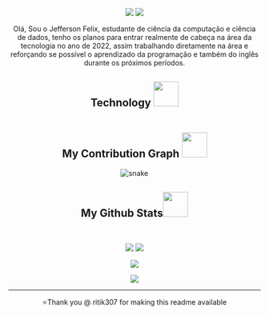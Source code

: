 <p align="center">
 
<p align="center">
 
 <img src="https://badges.pufler.dev/visits/Jeffersonfelizx/Jeffersonfelizx"/> 
 <!-- <img src="https://badges.pufler.dev/years/Jeffersonfelizx"/> -->
 <img src="https://badges.pufler.dev/repos/Jeffersonfelizx"/>
 <!-- img src="https://badges.pufler.dev/commits/monthly/Jeffersonfelizx"> / -->

</p>

<p align="center">
  Olá, Sou o Jefferson Felix, estudante de ciência da computação e ciência de dados, tenho os planos para entrar realmente de cabeça na área da tecnologia no ano de 2022, assim trabalhando diretamente na área e reforçando se possível o aprendizado da programação e também do inglês durante os próximos períodos.
</p>  

<h2 align="center">Technology <img src="https://github.com/ritik307/ritik307/blob/main/images/laptop.gif" width="50"></h2>

<p align="center">
<img src"https://img.shields.io/badge/postgres-%23316192.svg?style=for-the-badge&logo=postgresql&logoColor=white"
</p>


<h2 align="center">
  My Contribution Graph <img src="https://media.giphy.com/media/xUA7aZeLE2e0P7Znz2/giphy.gif" width="50">
</h2>
<p align="center">
  <img src="https://github.com/Jeffersonfelizx/Jeffersonfelizx/raw/output/github-contribution-grid-snake.svg" alt="snake"></center>
</p>

<h2 align="center">
  My Github Stats<img src="https://media.giphy.com/media/VgCDAzcKvsR6OM0uWg/giphy.gif" width="50">
</h2>
 
<br>

<p align = "center">
  <img  src = "https://github-readme-stats.vercel.app/api?username=Jeffersonfelizx&show_icons=true&theme=radical&line_height=27">
  <img src = "https://github-readme-stats.vercel.app/api/top-langs/?username=Jeffersonfelizx&hide=html,css,java,shaderlab,kotlin,hlsl&theme=radical">
</p>

<p align = "center">
 <img  src="https://github-readme-streak-stats.herokuapp.com/?user=Jeffersonfelizx&show_icons=true&locale=en&layout=compact&theme=radical&line_height=0" />
</p> 

<p align = "center">
 <img src="https://activity-graph.herokuapp.com/graph?username=Jeffersonfelizx&theme=redical">
</p> 
<hr>
<p align="center">⭐Thank you @ ritik307 for making this readme available </p>
